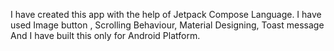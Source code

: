 I have created this app with the help of Jetpack Compose Language. I have used Image button , Scrolling Behaviour, Material Designing, Toast message And I have built this only for Android Platform.
